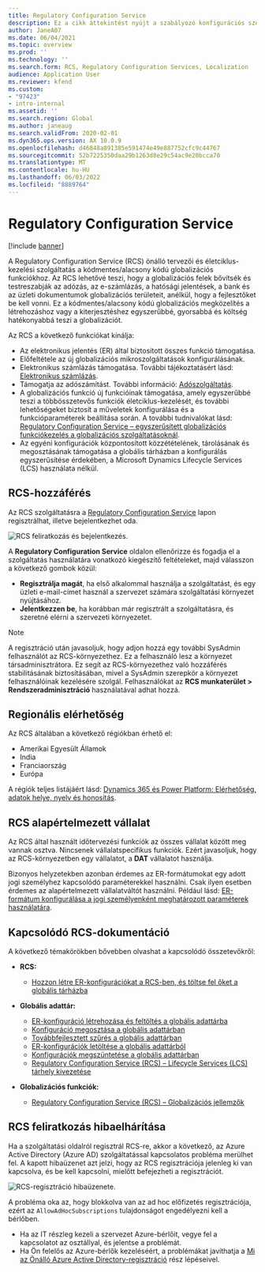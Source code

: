 ```yaml
---
title: Regulatory Configuration Service
description: Ez a cikk áttekintést nyújt a szabályozó konfigurációs szolgáltatás (RCS) lehetőségeiről, és bemutatja a szolgáltatáshoz való hozzáférést.
author: JaneA07
ms.date: 06/04/2021
ms.topic: overview
ms.prod: ''
ms.technology: ''
ms.search.form: RCS, Regulatory Configuration Services, Localization
audience: Application User
ms.reviewer: kfend
ms.custom:
- "97423"
- intro-internal
ms.assetid: ''
ms.search.region: Global
ms.author: janeaug
ms.search.validFrom: 2020-02-01
ms.dyn365.ops.version: AX 10.0.9
ms.openlocfilehash: d46848a891385e591474e49e887752cfc9c44767
ms.sourcegitcommit: 52b7225350daa29b1263d8e29c54ac9e20bcca70
ms.translationtype: MT
ms.contentlocale: hu-HU
ms.lasthandoff: 06/03/2022
ms.locfileid: "8889764"
---
```

# <a name="regulatory-configuration-service"></a>Regulatory Configuration Service

[!include [banner](../includes/banner.md)]

A Regulatory Configuration Service (RCS) önálló tervezői és életciklus-kezelési szolgáltatás a kódmentes/alacsony kódú globalizációs funkciókhoz. Az RCS lehetővé teszi, hogy a globalizációs felek bővítsék és testreszabják az adózás, az e-számlázás, a hatósági jelentések, a bank és az üzleti dokumentumok globalizációs területeit, anélkül, hogy a fejlesztőket be kell vonni. Ez a kódmentes/alacsony kódú globalizációs megközelítés a létrehozáshoz vagy a kiterjesztéshez egyszerűbbé, gyorsabbá és költség hatékonyabbá teszi a globalizációt.

Az RCS a következő funkciókat kínálja:

- Az elektronikus jelentés (ER) által biztosított összes funkció támogatása.
- Előfeltétele az új globalizációs mikroszolgáltatások konfigurálásának.
- Elektronikus számlázás támogatása. További tájékoztatásért lásd: [Elektronikus számlázás](/dynamics365-release-plan/2021wave1/finance-operations/dynamics365-finance/electronic-invoicing-add-on-dynamics-365-ga).
- Támogatja az adószámítást. További információ: [Adószolgáltatás](/dynamics365-release-plan/2021wave1/finance-operations/dynamics365-finance/tax-service-preview).
- A globalizációs funkció új funkcióinak támogatása, amely egyszerűbbé teszi a többösszetevős funkciók életciklus-kezelését, és további lehetőségeket biztosít a műveletek konfigurálása és a funkcióparaméterek beállítása során. A további tudnivalókat lásd: [Regulatory Configuration Service – egyszerűsített globalizációs funkciókezelés a globalizációs szolgáltatásoknál](/dynamics365-release-plan/2021wave1/finance-operations/dynamics365-finance/regulatory-configuration-service-simplified-globalization-feature-management-globalization-services).
- Az egyéni konfigurációk központosított közzétételének, tárolásának és megosztásának támogatása a globális tárházban a konfigurálás egyszerűsítése érdekében, a Microsoft Dynamics Lifecycle Services (LCS) használata nélkül.

## <a name="access-rcs"></a>RCS-hozzáférés

Az RCS szolgáltatásra a [Regulatory Configuration Service](https://marketing.configure.global.dynamics.com/) lapon regisztrálhat, illetve bejelentkezhet oda.

![RCS feliratkozás és bejelentkezés.](media/202103_RCS%20Marketing%20page_updated_1.jpg)

A **Regulatory Configuration Service** oldalon ellenőrizze és fogadja el a szolgáltatás használatára vonatkozó kiegészítő feltételeket, majd válasszon a következő gombok közül:

- **Regisztrálja magát**, ha első alkalommal használja a szolgáltatást, és egy üzleti e-mail-címet használ a szervezet számára szolgáltatási környezet nyújtásához.
- **Jelentkezzen be**, ha korábban már regisztrált a szolgáltatásra, és szeretné elérni a szervezeti környezetet.

> [!NOTE] 
> A regisztráció után javasoljuk, hogy adjon hozzá egy további SysAdmin felhasználót az RCS-környezethez. Ez a felhasználó lesz a környezet társadminisztrátora. Ez segít az RCS-környezethez való hozzáférés stabilitásának biztosításában, mivel a SysAdmin szerepkör a környezet felhasználóinak kezelésére szolgál. Felhasználókat az **RCS munkaterület > Rendszeradminisztráció** használatával adhat hozzá.

## <a name="regional-availability"></a>Regionális elérhetőség

Az RCS általában a következő régiókban érhető el:

- Amerikai Egyesült Államok
- India
- Franciaország
- Európa

A régiók teljes listájáért lásd: [Dynamics 365 és Power Platform: Elérhetőség, adatok helye, nyelv és honosítás](https://aka.ms/dynamics_365_international_availability_deck).

## <a name="rcs-default-company"></a>RCS alapértelmezett vállalat

Az RCS által használt időtervezési funkciók az összes vállalat között meg vannak osztva. Nincsenek vállalatspecifikus funkciók. Ezért javasoljuk, hogy az RCS-környezetben egy vállalatot, a **DAT** vállalatot használja.

Bizonyos helyzetekben azonban érdemes az ER-formátumokat egy adott jogi személyhez kapcsolódó paraméterekkel használni. Csak ilyen esetben érdemes az alapértelmezett vállalatváltót használni. Például lásd: [ER-formátum konfigurálása a jogi személyenként meghatározott paraméterek használatára](../../fin-ops-core/dev-itpro/analytics/er-app-specific-parameters-configure-format.md).

## <a name="related-rcs-documentation"></a>Kapcsolódó RCS-dokumentáció

A következő témakörökben bővebben olvashat a kapcsolódó összetevőkről:

- **RCS:**

    - [Hozzon létre ER-konfigurációkat a RCS-ben, és töltse fel őket a globális tárházba](rcs-global-repo-upload.md)

- **Globális adattár:**

    - [ER-konfiguráció létrehozása és feltöltés a globális adattárba](rcs-global-repo-upload.md)
    - [Konfiguráció megosztása a globális adattárban](rcs-global-repo-share-configuration.md)
    - [Továbbfejlesztett szűrés a globális adattárban](enhanced-filtering-global-repo.md)
    - [ER-konfigurációk letöltése a globális adattárból](../../fin-ops-core/dev-itpro/analytics/er-download-configurations-global-repo.md)
    - [Konfigurációk megszüntetése a globális adattárban](discontinuing-configurations-rcs-global-repo.md)
    - [Regulatory Configuration Service (RCS) – Lifecycle Services (LCS) tárhely kivezetése](rcs-lcs-repo-dep-faq.md)

- **Globalizációs funkciók:**

    - [Regulatory Configuration Service (RCS) – Globalizációs jellemzők](/dynamics365-release-plan/2021wave1/finance-operations/dynamics365-finance/regulatory-configuration-service-simplified-globalization-feature-management-globalization-services)


## <a name="troubleshooting-rcs-sign-up"></a>RCS feliratkozás hibaelhárítása

Ha a szolgáltatási oldalról regisztrál RCS-re, akkor a következő, az Azure Active Directory (Azure AD) szolgáltatással kapcsolatos probléma merülhet fel. A kapott hibaüzenet azt jelzi, hogy az RCS regisztrációja jelenleg ki van kapcsolva, és be kell kapcsolni, mielőtt befejezheti a regisztrációt.

![RCS-regisztráció hibaüzenete.](media/01_RCSSignUpError.jpg)

A probléma oka az, hogy blokkolva van az ad hoc előfizetés regisztrációja, ezért az `AllowAdHocSubscriptions` tulajdonságot engedélyezni kell a bérlőben. 

- Ha az IT részleg kezeli a szervezet Azure-bérlőit, vegye fel a kapcsolatot az osztállyal, és jelentse a problémát.
- Ha Ön felelős az Azure-bérlők kezeléséért, a problémákat javíthatja a [Mi az Önálló Azure Active Directory-regisztráció](/azure/active-directory/enterprise-users/directory-self-service-signup#how-do-i-control-self-service-settings) rész lépéseivel.

